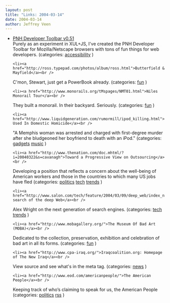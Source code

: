 ```yaml
--- 
layout: post
title: "Links: 2004-03-14"
date: 2004-03-14
author: Jeffrey Veen
---
```

<ul>
    <li><a href="http://placenamehere.com/pnhtoolbar/">PNH Developer Toolbar v0.51</a><br />
<span class="link-meta">Purely as an experiment in XUL+JS, I've created the PNH Developer Toolbar for Mozilla/Netscape browsers with tons of fun things for web developers. (categories: <a href="http://del.icio.us/veen/"></a> <a href="http://del.icio.us/veen/accessibility">accessibility</a> )</span></li>

    <li><a href="http://ross.typepad.com/photos/album/ross.html">Butterfield & Mayfield</a><br />
<span class="link-meta">C'mon, Stewart, just get a PowerBook already. (categories: <a href="http://del.icio.us/veen/"></a> <a href="http://del.icio.us/veen/fun">fun</a> )</span></li>

    <li><a href="http://www.monorails.org/tMspages/NMT01.html">Niles Monorail Tour</a><br />
<span class="link-meta">They built a monorail. In their backyard. Seriously. (categories: <a href="http://del.icio.us/veen/"></a> <a href="http://del.icio.us/veen/fun">fun</a> )</span></li>

    <li><a href="http://www.liquidgeneration.com/rumormill/ipod_killing.html">Ipod Used In Domestic Homicide</a><br />
<span class="link-meta">"A Memphis woman was arrested and charged with first-degree murder after she bludgeoned her boyfriend to death with an iPod." (categories: <a href="http://del.icio.us/veen/"></a> <a href="http://del.icio.us/veen/gadgets">gadgets</a> <a href="http://del.icio.us/veen/music">music</a> )</span></li>

    <li><a href="http://www.thenation.com/doc.mhtml/?i=20040322&s=cavanagh">Toward a Progressive View on Outsourcing</a><br />
<span class="link-meta">Developing a position that reflects a concern about the well-being of American workers and those in the countries to which many US jobs have fled (categories: <a href="http://del.icio.us/veen/"></a> <a href="http://del.icio.us/veen/politics">politics</a> <a href="http://del.icio.us/veen/tech">tech</a> <a href="http://del.icio.us/veen/trends">trends</a> )</span></li>

    <li><a href="http://www.salon.com/tech/feature/2004/03/09/deep_web/index_np.html">In search of the deep Web</a><br />
<span class="link-meta">Alex Wright on the next generation of search engines. (categories: <a href="http://del.icio.us/veen/"></a> <a href="http://del.icio.us/veen/tech">tech</a> <a href="http://del.icio.us/veen/trends">trends</a> )</span></li>

    <li><a href="http://www.mobagallery.org/">The Museum Of Bad Art (MOBA)</a><br />
<span class="link-meta">Dedicated to the collection, preservation, exhibition and celebration of bad art in all its forms. (categories: <a href="http://del.icio.us/veen/"></a> <a href="http://del.icio.us/veen/fun">fun</a> )</span></li>

    <li><a href="http://www.cpa-iraq.org/">Iraqcoalition.org: Homepage of The New Iraq</a><br />
<span class="link-meta">View source and see what's in the meta tag. (categories: <a href="http://del.icio.us/veen/"></a> <a href="http://del.icio.us/veen/news">news</a> )</span></li>

    <li><a href="http://www.eod.com/americanpeople/">The American People</a><br />
<span class="link-meta">Keeping track of who’s claiming to speak for us, the American People (categories: <a href="http://del.icio.us/veen/"></a> <a href="http://del.icio.us/veen/politics">politics</a> <a href="http://del.icio.us/veen/rss">rss</a> )</span></li>

  </ul>
&#8203;